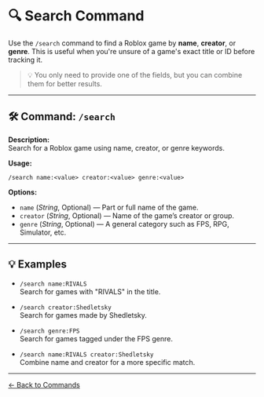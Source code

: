 # 🔍 Search Command

Use the `/search` command to find a Roblox game by **name**, **creator**, or **genre**. This is useful when you're unsure of a game's exact title or ID before tracking it.

> 💡 You only need to provide one of the fields, but you can combine them for better results.

---

## 🛠️ Command: `/search`

**Description:**  
Search for a Roblox game using name, creator, or genre keywords.

**Usage:**
```plaintext
/search name:<value> creator:<value> genre:<value>
```

**Options:**
- `name` (*String*, Optional) — Part or full name of the game.
- `creator` (*String*, Optional) — Name of the game’s creator or group.
- `genre` (*String*, Optional) — A general category such as FPS, RPG, Simulator, etc.

---

## 💡 Examples

- `/search name:RIVALS`  
  Search for games with "RIVALS" in the title.

- `/search creator:Shedletsky`  
  Search for games made by Shedletsky.

- `/search genre:FPS`  
  Search for games tagged under the FPS genre.

- `/search name:RIVALS creator:Shedletsky`  
  Combine name and creator for a more specific match.

---


[← Back to Commands](index.md)
